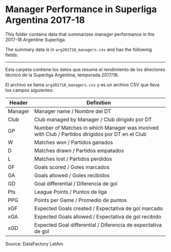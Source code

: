 Manager Performance in Superliga Argentina 2017-18
==================================================

This folder contains data that summarizes manager performance in the 2017-18 Argentine Superliga.

The summary data is in `arg201718_managers.csv` and has the following fields:

------------------

Esta carpeta contiene los datos que resume el rendimiento de los directores técnico de la Superliga Argentina, temporada 2017/18.

El archivo se llama `arg201718_managers.csv` y es un archivo CSV que lleva los campos siguientes:

Header | Definition
-------|------------
Manager | Manager name / Nombre del DT
Club | Club managed by Manager / Club dirigido por DT
GP | Number of Matches in which Manager was involved with Club / Partidos dirigidos por DT en el Club
W | Matches won / Partidos ganados
D | Matches drawn / Partidos empatados
L | Matches lost / Partidos perdidos
GF | Goals scored / Goles marcados
GA | Goals allowed / Goles recibidos
GD | Goal differential / Diferencia de gol
Pts | League Points / Puntos de liga
PPG | Points per Game / Promedio de puntos
xGF | Expected Goals created / Expectativa de gol marcado
xGA | Expected Goals allowed / Expectativa de gol recibido
xGD | Expected Goal differential / Diferencia de expectativa de gol

Source: DataFactory LatAm
